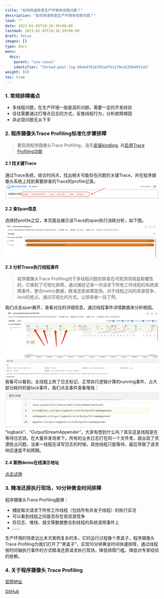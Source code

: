 ```yaml
---
title: "如何快速排查生产环境多线程问题？"
description: "如何快速排查生产环境多线程问题？"
lead: ""
date: 2023-01-05T10:16:39+08:00
lastmod: 2023-01-05T10:16:39+08:00
draft: false
images: []
type: docs
menu:
  docs:
    parent: "use-cases"
    identifier: "thread-pool-log-d0ab4f618705ed7b1279e1639840fa1b"
weight: 020
toc: true
---
```

<a name="Y9Mu1"></a>
### 1. 常规排障痛点
- 多线程问题，在生产环境一般是高阶问题，需要一定的开发经验
- 往往需要通过打埋点日志的方式，反推线程行为，分析故障根因
- 非必现问题无从下手
<a name="cS3Qt"></a>
### 2. 程序摄像头Trace Profiling标准化步骤排障

> 要启用程序摄像头Trace Profiling，请先[安装kindling](/docs/installation/kindling-agent/install-kindling-in-kubernetes/), 
再[启用Trace Profiling功能](/docs/usage/enable-trace-profiling/)
 
<a name="svpCo"></a>
#### 2.1 找关键Trace
通过Trace系统，结合时间点，找出相关可能存在问题的关键Trace，并在程序摄像头系统上找到需要排查的Trace的profile记录。<br />![image.png](1.png)
<a name="r3NIO"></a>
#### 2.2 查Span信息
选择好profile之后，本页面会展示该Trace的span执行消耗分析，如下图。<br />![image.png](2.png)
<a name="sGqzV"></a>
#### 2.3 分析Trace执行线程事件
> 程序摄像头Trace Profiling对于多线程问题的排查在可观测领域是颠覆性的，它做到了可视化排障，通过捕捉记录一次请求下所有工作线程的系统调用事件、整合metric数据，精准还原故障现场。对于线程之间的资源竞争、lock的抢占，通过可视化的方式，让排查者一目了然。

我们点击span展开，查看对应的详细信息，通过线程事件详情数据来分析根因。<br />![image.png](3.png)<br />我看可以看到，主线程上除了日志标记、正常执行逻辑计算的running事件，占大部分耗时的是lock事件，我们点击事件查看堆栈：<br />![image.png](4.png)<br />“logback”、“OutputStreamAppender”，大家有想到什么吗？其实这是线程是在等待日志锁。在大量并发场景下，所有的业务日志打在同一个文件里，就出现了资源抢占问题，当某一线程在读写日志的时候，其他线程只能等待，最后导致了请求响应速度不如预期。

#### 2.4 案例demo在线演示地址
[点击试用](http://218.75.39.90:9504/#/thread?folder=Demo_Demo-69579c8597-xpw9k_javedemo_24355&file=http_L1VzZXJDYXNlTmV3L2xvZ0xvY2s=_1672887050012697307_true
)

<a name="yGSQp"></a>
### 3. 精准还原执行现场，10分钟黄金时间排障
程序摄像头Trace Profiling能够：

- 捕捉每次请求下所有工作线程（包括所有并发子线程）的执行实况
- 可以看到线程之间是否存在锁资源竞争
- 将日志、堆栈、报文等数据整合到线程的系统调用事件上
- ......

生产环境的场景远比本次案例复杂的多，它的运行过程像个黑盒子，程序摄像头Trace Profiling为我们打开了“黑盒子”，实现10分钟黄金时间快速排障，通过线程按时间轴执行事件的方式精准还原请求执行现场，降低排障门槛，降低对专家经验的依赖。


### 4. 关于程序摄像头 Trace Profiling

[官网地址](http://kindling.harmonycloud.cn/)

[GitHub](https://github.com/kindlingproject/kindling)
